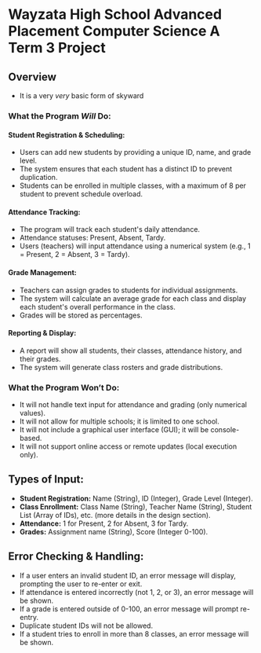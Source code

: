 # Wayzata High School Advanced Placement Computer Science A Term 3 Project

## Overview
 - It is a very *very* basic form of skyward

### What the Program *Will* Do:

#### Student Registration & Scheduling:
- Users can add new students by providing a unique ID, name, and grade level.
- The system ensures that each student has a distinct ID to prevent duplication.
- Students can be enrolled in multiple classes, with a maximum of 8 per student to prevent schedule overload.

#### Attendance Tracking:
- The program will track each student's daily attendance.
- Attendance statuses: Present, Absent, Tardy.
- Users (teachers) will input attendance using a numerical system (e.g., 1 = Present, 2 = Absent, 3 = Tardy).

#### Grade Management:
- Teachers can assign grades to students for individual assignments.
- The system will calculate an average grade for each class and display each student's overall performance in the class.
- Grades will be stored as percentages.

#### Reporting & Display:
- A report will show all students, their classes, attendance history, and their grades.
- The system will generate class rosters and grade distributions.

### What the Program Won’t Do:
- It will not handle text input for attendance and grading (only numerical values).
- It will not allow for multiple schools; it is limited to one school.
- It will not include a graphical user interface (GUI); it will be console-based.
- It will not support online access or remote updates (local execution only).

## Types of Input:
- **Student Registration:** Name (String), ID (Integer), Grade Level (Integer).
- **Class Enrollment:** Class Name (String), Teacher Name (String), Student List (Array of IDs), etc. (more details in the design section).
- **Attendance:** 1 for Present, 2 for Absent, 3 for Tardy.
- **Grades:** Assignment name (String), Score (Integer 0-100).

## Error Checking & Handling:
- If a user enters an invalid student ID, an error message will display, prompting the user to re-enter or exit.
- If attendance is entered incorrectly (not 1, 2, or 3), an error message will be shown.
- If a grade is entered outside of 0-100, an error message will prompt re-entry.
- Duplicate student IDs will not be allowed.
- If a student tries to enroll in more than 8 classes, an error message will be shown.
